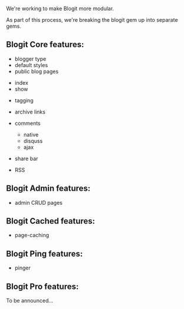 We're working to make Blogit more modular.

As part of this process, we're breaking the blogit gem up into separate gems.

## Blogit Core features:

* blogger type
* default styles
* public blog pages
 - index
 - show
 
* tagging

* archive links

* comments 
  - native
  - disquss
  - ajax
  
* share bar

* RSS

## Blogit Admin features:

* admin CRUD pages

## Blogit Cached features:
* page-caching

## Blogit Ping features:

* pinger


## Blogit Pro features: 

To be announced...